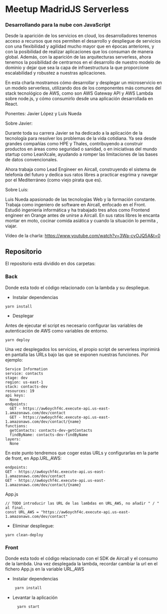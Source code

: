 # Meetup MadridJS Serverless

### Desarrollando para la nube con JavaScript

Desde la aparición de los servicios en cloud, los desarrolladores tenemos acceso a recursos que nos permiten el desarrollo y despliegue de servicios con una flexibilidad y agilidad mucho mayor que en épocas anteriores, y con la posibilidad de realizar aplicaciones que los consuman de manera global. Además, con la aparición de las arquitecturas serverless, ahora tenemos la posibilidad de centrarnos en el desarrollo de nuestro modelo de dominio y dejar que sea la capa de infraestructura la que proporcione escalabilidad y robustez a nuestras aplicaciones.

En esta charla mostramos cómo desarrollar y desplegar un microservicio en un modelo serverless, utilizando dos de los componentes más comunes del stack tecnológico de AWS, como son AWS Gateway API y AWS Lambda sobre node.js, y cómo consumirlo desde una aplicación desarrollada en React.

Ponentes: Javier López y Luis Nueda

Sobre Javier:

Durante toda su carrera Javier se ha dedicado a la aplicación de la tecnología para resolver los problemas de la vida cotidiana. Ya sea desde grandes compañías como HPE y Thales, contribuyendo a construir productos en áreas como seguridad o sanidad, o en iniciativas del mundo startup como LeanXcale, ayudando a romper las limitaciones de las bases de datos convencionales.

Ahora trabaja como Lead Engineer en Aircall, construyendo el sistema de telefonía del futuro y dedica sus ratos libres a practicar esgrima y navegar por el Mediterráneo (como viejo pirata que es).

Sobre Luis:

Luis Nueda apasionado de las tecnologías Web y la formación constante. Trabaja como ingeniero de software en Aircall, enfocado en el Front. Estudió ingeniería informática y ha trabajado tres años como Frontend engineer en Orange antes de unirse a Aircall. En sus ratos libres le encanta montar en moto, cocinar comida asiática y cuando la situación lo permita , viajar.

Vídeo de la charla: https://www.youtube.com/watch?v=3Wa-cyOJQ5A&t=0

## Repositorio

El repositorio está dividido en dos carpetas:

### Back 
Donde esta todo el código relacionado con la lambda y su despliegue.

- Instalar dependencias

```
yarn install
```

- Desplegar

Antes de ejecutar el script es necesario configurar las variables de autenticación de AWS como variables de entorno.

```
yarn deploy
```

Una vez desplegados los servicios, el propio script de serverless imprimirá en pantalla las URLs bajo las que se exponen nuestras funciones. Por ejemplo:

``` 
Service Information
service: contacts
stage: dev
region: us-east-1
stack: contacts-dev
resources: 19
api keys:
  None
endpoints:
  GET - https://aw6oychf4c.execute-api.us-east-1.amazonaws.com/dev/contact
  GET - https://aw6oychf4c.execute-api.us-east-1.amazonaws.com/dev/contact/{name}
functions:
  getContacts: contacts-dev-getContacts
  findByName: contacts-dev-findByName
layers:
  None
```

En este punto tendremos que coger estas URLs y configurarlas en la parte de front, en App.URL_AWS:

```
endpoints:
GET - https://aw6oychf4c.execute-api.us-east-1.amazonaws.com/dev/contact
GET - https://aw6oychf4c.execute-api.us-east-1.amazonaws.com/dev/contact/{name}
```

App.js

```
// TODO introducir las URL de las lambdas en URL_AWS, no añadir " / " al final.
const URL_AWS = "https://aw6oychf4c.execute-api.us-east-1.amazonaws.com/dev/contact"
```

- Eliminar despliegue:

```
yarn clean-deploy
```

### Front 
Donde esta todo el código relacionado con el SDK de Aircall y el consumo de la lambda.
Una vez desplegada la lambda, recordar cambiar la url en el fichero App.js en la variable URL_AWS

- Instalar dependencias
   ```sh
    yarn install
  ```
- Levantar la aplicación
  ```sh 
    yarn start 
  ```

